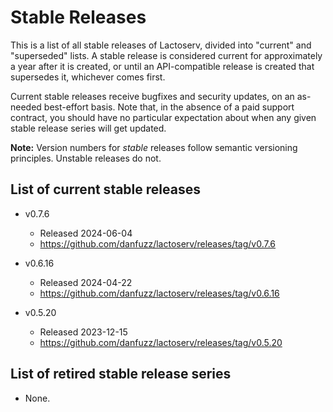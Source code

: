 Stable Releases
===============

This is a list of all stable releases of Lactoserv, divided into "current" and
"superseded" lists. A stable release is considered current for approximately a
year after it is created, or until an API-compatible release is created that
supersedes it, whichever comes first.

Current stable releases receive bugfixes and security updates, on an as-needed
best-effort basis. Note that, in the absence of a paid support contract, you
should have no particular expectation about when any given stable release series
will get updated.

**Note:** Version numbers for _stable_ releases follow semantic versioning
principles. Unstable releases do not.

## List of current stable releases

* v0.7.6
  * Released 2024-06-04
  * https://github.com/danfuzz/lactoserv/releases/tag/v0.7.6

* v0.6.16
  * Released 2024-04-22
  * https://github.com/danfuzz/lactoserv/releases/tag/v0.6.16

* v0.5.20
  * Released 2023-12-15
  * https://github.com/danfuzz/lactoserv/releases/tag/v0.5.20

## List of retired stable release series

* None.
